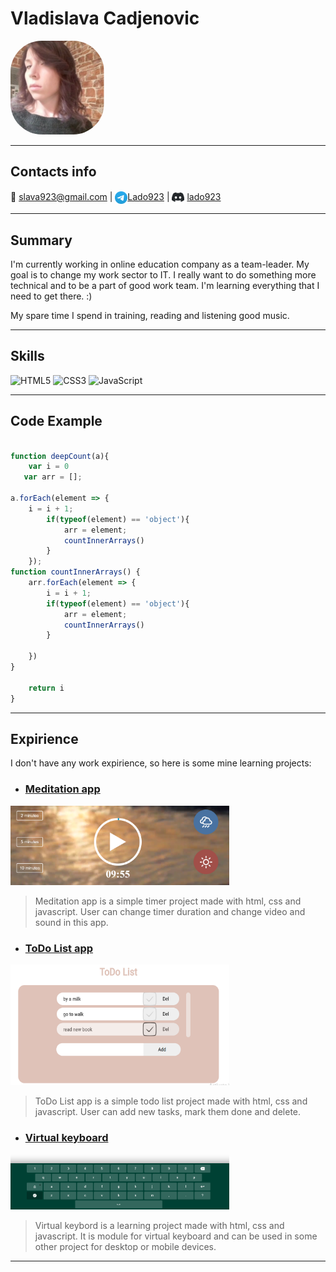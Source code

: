 # Vladislava Cadjenovic

<img align="rigth" alt="rsschool" width="150px" style="border-radius: 50px"
 src="assets\photo.jpg" />

 ***
## Contacts info
📧 slava923@gmail.com   |   [<img align="center" alt="rsschool" width="20px"  src="assets\tg-logo.png" />](https://t.me/Lado923)[Lado923](https://t.me/Lado923)   |   [<img align="center" alt="rsschool" width="20px"  src="assets\Discord-Logo-Black.png" />](https://discord.com/users/AXELAREDZ#2908) [lado923](https://discord.com/users/lado923#4487)

***
## Summary

I'm currently working in online education company as a team-leader. My goal is to change my work sector to IT. I really want to do something more technical and to be a part of good work team.
I'm learning everything that I need to get there. :)

My spare time I spend in training, reading and listening good music.

***

## Skills

![HTML5](https://img.shields.io/badge/html5-%23E34F26.svg?style=for-the-badge&logo=html5&logoColor=white)   ![CSS3](https://img.shields.io/badge/css3-%231572B6.svg?style=for-the-badge&logo=css3&logoColor=white)   ![JavaScript](https://img.shields.io/badge/javascript-%23323330.svg?style=for-the-badge&logo=javascript&logoColor=%23F7DF1E)

***

## Code Example

```javascript

function deepCount(a){
    var i = 0
   var arr = [];

a.forEach(element => {
    i = i + 1;
        if(typeof(element) == 'object'){
            arr = element;
            countInnerArrays()
        }
    });
function countInnerArrays() {
    arr.forEach(element => {
        i = i + 1;
        if(typeof(element) == 'object'){
            arr = element;
            countInnerArrays()
        }

    })
}

    return i
}

```

***

## Expirience

I don't have any work expirience, so here is some mine learning projects:

 - ### [Meditation app](https://lado923.github.io/meditation_app/)
 
 <img alt="rsschool" width="350px" src="assets\meditation_app.png" />

 > Meditation app is a simple timer project made with html, css and javascript.
 > User can change timer duration and change video and sound in this app.  
 


 - ### [ToDo List app](https://lado923.github.io/ToDo_List/)

<img alt="rsschool" width="350px" src="assets\ToDo_List_app.png" />

> ToDo List app is a simple todo list project made with html, css and javascript.
> User can add new tasks, mark them done and delete.  



 - ### [Virtual keyboard](https://lado923.github.io/Virtual_keyboard/)

  <img alt="rsschool" width="350px" src="assets\virtual_keyboard_app.png" />

  > Virtual keybord is a learning project made with html, css and javascript.
  > It is module for virtual keyboard and can be used in some other project for desktop or mobile devices.  

 ***



